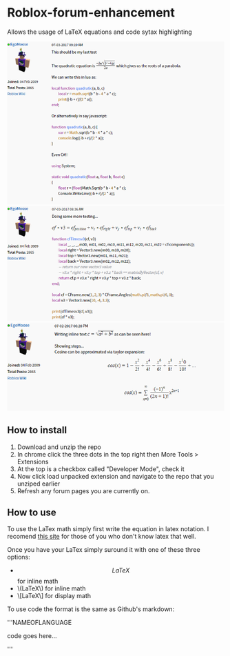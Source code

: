 # Roblox-forum-enhancement
Allows the usage of LaTeX equations and code sytax highlighting

![](https://github.com/EgoMoose/Roblox-forum-enhancement/blob/master/examples/Capture2.PNG)
![](https://github.com/EgoMoose/Roblox-forum-enhancement/blob/master/examples/Capture.PNG)
![](https://github.com/EgoMoose/Roblox-forum-enhancement/blob/master/examples/Capture3.PNG)

## How to install

1. Download and unzip the repo
2. In chrome click the three dots in the top right then More Tools > Extensions
3. At the top is a checkbox called "Developer Mode", check it
4. Now click load unpacked extension and navigate to the repo that you unziped earlier
5. Refresh any forum pages you are currently on.

## How to use

To use the LaTex math simply first write the equation in latex notation. I recomend [this site](https://www.codecogs.com/latex/eqneditor.php) for those of you who don't know latex that well.

Once you have your LaTex simply suround it with one of these three options:
- $$LaTeX$$ for inline math
- \\(LaTeX\\) for inline math
- \\[LaTeX\\] for display math

To use code the format is the same as Github's markdown:

'''NAMEOFLANGUAGE

code goes here...

'''
